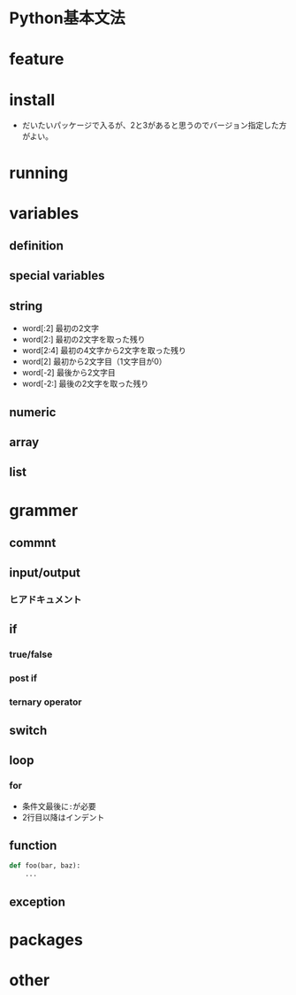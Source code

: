 Python基本文法
========

feature
========

install
========

* だいたいパッケージで入るが、2と3があると思うのでバージョン指定した方がよい。

running
========

variables
========

definition
----

special variables
----


string
----

* word[:2] 最初の2文字
* word[2:] 最初の2文字を取った残り
* word[2:4] 最初の4文字から2文字を取った残り
* word[2] 最初から2文字目（1文字目が0）
* word[-2] 最後から2文字目
* word[-2:] 最後の2文字を取った残り

numeric
----

array
----

list
----

grammer
========

commnt
----

input/output
----

### ヒアドキュメント


if
----

### true/false

### post if

### ternary operator

switch
----

loop
----

### for

* 条件文最後に`:`が必要
* 2行目以降はインデント

function
----

```python
def foo(bar, baz):
    ...
```

exception
----

packages
========

other
========
